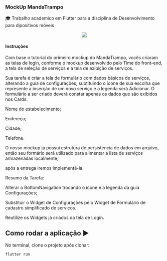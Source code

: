 ### MockUp MandaTrampo

:mortar_board: Trabalho academico em Flutter para a disciplina de Desenvolvimento para dipositivos móveis

<p align="center">
   <img src="http://img.shields.io/static/v1?label=STATUS&message=EM%20DESENVOLVIMENTO&color=RED&style=for-the-badge"/>
</p>

#### Instruções

Com base o tutorial do primeiro mockup do MandaTrampo, vocês criaram as telas de login, conforme o mockup desenvolvido pelo Time do front-end, a tela de seleção de serviços e a tela de exibição de serviços.

Sua tarefa é criar a tela de formulário com dados básicos de serviços, alterando a guia de configurações, subtituindo o ícone de sua escolha que represente a inserção de um novo serviço e a legenda será Adicionar.
O formulário a ser criado deverá constar apenas os dados que são exibidos nos Cards:

Nome do estabelecimento;

Endereço;

Cidade;

Telefone.

O nosso mockup já possui estrutura de persistencia de dados em arquivo, então seu formário será utilizado para alimentar a lista de serviços armazenadas localmente; 

após a entrega iremos implementá-la.

Resumo da Tarefa:

Alterar o BottomNavigation trocando o ícone e a legenda da guia Configurações;

Substituir o Widget de Configurações pelo Widget de Formulário de cadastro simplificado de serviços.

Reutilize os Widgets já criados da tela de Login.

## Como rodar a aplicação :arrow_forward:

No terminal, clone o projeto após clonar:

```
flutter run
```

